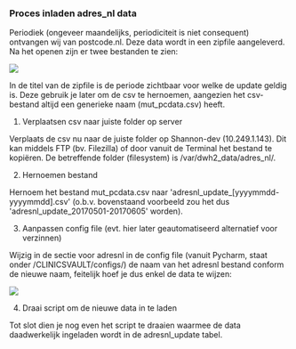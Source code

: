 ### Proces inladen adres_nl data

Periodiek (ongeveer maandelijks, periodiciteit is niet consequent) ontvangen wij van postcode.nl. 
Deze data wordt in een zipfile aangeleverd. Na het openen zijn er twee bestanden te zien:

![](https://github.com/NLHEALTHCARE/FHIRVAULT/blob/2.0.1-zomerwendesprint-test/mappings/adres_nl/images/folder_adresnl.png)

In de titel van de zipfile is de periode zichtbaar voor welke de update geldig is. Deze gebruik je later om de csv te hernoemen, aangezien het csv-bestand altijd een generieke naam (mut_pcdata.csv) heeft.  

1. Verplaatsen csv naar juiste folder op server

Verplaats de csv nu naar de juiste folder op Shannon-dev (10.249.1.143). Dit kan middels FTP (bv. Filezilla) of door vanuit de Terminal het bestand te kopiëren. De betreffende folder (filesystem) is /var/dwh2_data/adres_nl/.

2. Hernoemen bestand

Hernoem het bestand mut_pcdata.csv naar 'adresnl_update_[yyyymmdd-yyyymmdd].csv' (o.b.v. bovenstaand voorbeeld zou het dus 'adresnl_update_20170501-20170605' worden). 

3. Aanpassen config file (evt. hier later geautomatiseerd alternatief voor verzinnen)

Wijzig in de sectie voor adresnl in de config file (vanuit Pycharm, staat onder /CLINICSVAULT/configs/) de naam van het adresnl bestand conform de nieuwe naam, feitelijk hoef je dus enkel de data te wijzen:

![](https://github.com/NLHEALTHCARE/FHIRVAULT/blob/2.0.1-zomerwendesprint-test/mappings/adres_nl/images/wijzig_config_file.png)

4. Draai script om de nieuwe data in te laden

Tot slot dien je nog even het script te draaien waarmee de data daadwerkelijk ingeladen wordt in de adresnl_update tabel. 
